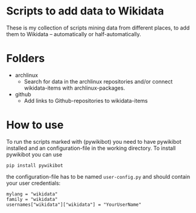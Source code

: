 Scripts to add data to Wikidata
===============================
These is my collection of scripts mining data from different places,
to add them to Wikidata – automatically or half-automatically.

# Folders
 - archlinux
    - Search for data in the archlinux repositories and/or connect
      wikidata-items with archlinux-packages.
 - github
    - Add links to Github-repositories to wikidata-items

# How to use
To run the scripts marked with (pywikibot) you need to have pywikibot installed
and an configuration-file in the working directory. To install pywikibot you
can use
```
pip install pywikibot
```
the configuration-file has to be named `user-config.py` and should contain your
user credentials:
```
mylang = "wikidata"
family = "wikidata"
usernames["wikidata"]["wikidata"] = "YourUserName"
```
